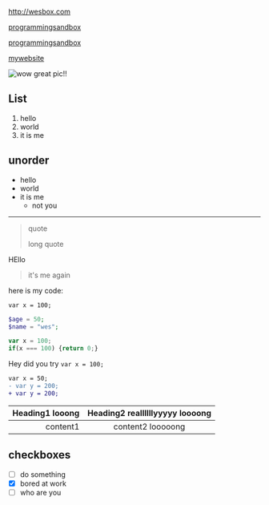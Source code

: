 <http://wesbox.com>

[programmingsandbox](http://www.programmingsandbox.fi "My website")

[programmingsandbox][1]

[mywebsite][1]

[1]: http://www.programmingsandbox.fi

![wow great pic!!](http://programmingsandbox.fi/resources/logo.png "this is the tooltip")

## List

1. hello
2. world
3. it is me

## unorder

- hello
- world
- it is me
    + not you

---

>quote
>
>long quote

HEllo

>it's me again

here is my code:

    var x = 100;

```php
$age = 50;
$name = "wes";
```

```javascript
var x = 100;
if(x === 100) {return 0;}
```

Hey did you try `var x = 100;`

```diff
var x = 50;
- var y = 200;
+ var y = 200;
```

|Heading1 looong|Heading2 reallllllyyyyy loooong|
|-------:|:-------:|
|content1|content2 looooong|

## checkboxes

* [ ] do something
* [x] bored at work
* [ ] who are you